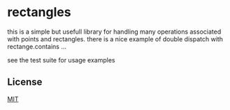 rectangles
========

this is a simple but usefull library for handling many operations associated with points and rectangles.
there is a nice example of double dispatch with rectange.contains ...

see the test suite for usage examples


## License

[MIT](http://opensource.org/licenses/MIT)

